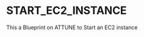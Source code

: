# START_EC2_INSTANCE
This a Blueprint on ATTUNE to Start an EC2 instance

<!-- git push --set-upstream StartEC2 master -->

<!-- git push --set-upstream "https://github.com/ogie15/START_EC2_INSTANCE" master -->

<!-- git pull --set-upstream "https://github.com/ogie15/START_EC2_INSTANCE" master -->

<!-- i-0886cdf673b05587d working vm -->